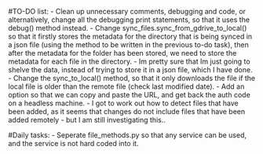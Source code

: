 #TO-DO list:
    - Clean up unnecessary comments, debugging and code, or alternatively, change all the debugging print statements, so that it uses the debug() method instead.
    - Change sync_files.sync_from_gdrive_to_local() so that it firstly stores the metadata for the directory that is being synced in a json file (using the method to be written in the previous to-do task), then after the metadata for the folder has been stored, we need to store the metadata for each file in the directory.
        - Im pretty sure that Im just going to shelve the data, instead of trying to store it in a json file, which I have done.
    - Change the sync_to_local() method, so that it only downloads the file if the local file is older than the remote file (check last modified date).
    - Add an option so that we can copy and paste the URL, and get back the auth code on a headless machine.
    - I got to work out how to detect files that have been added, as it seems that changes do not include files that have been added remotely - but I am still investigating this..


#Daily tasks:
    - Seperate file_methods.py so that any service can be used, and the service is not hard coded into it.
